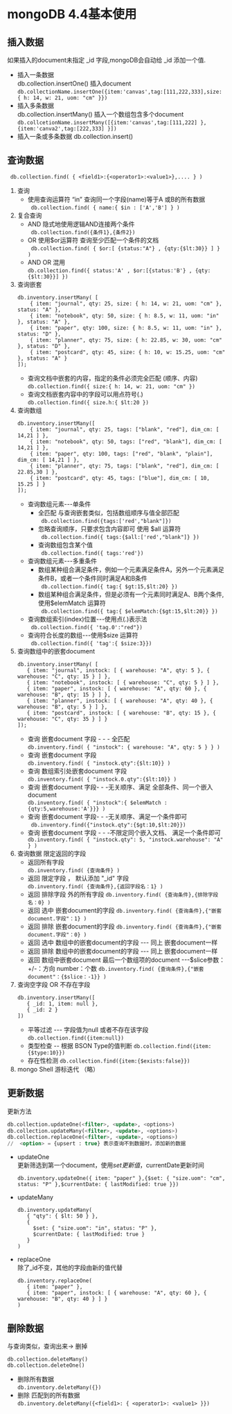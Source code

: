 # mongoDB 4.4基本使用

## 插入数据
如果插入的document未指定 _id 字段,mongoDB会自动给 _id 添加一个值.
- 插入一条数据  
db.collection.insertOne() 插入document  
```db.collectionName.insertOne({item:'canvas',tag:[111,222,333],size: { h: 14, w: 21, uom: "cm" }})``` 
- 插入多条数据  
db.collection.insertMany() 插入一个数组包含多个document   
```db.collcetionName.insertMany([{item:'canvas',tag:[111,222] },{item:'canva2',tag:[222,333] }])```
- 插入一条或多条数据
db.collection.insert()
## 查询数据
 
``` db.collection.find( { <field1>:{<operator1>:<value1>},.... } )```
1. 查询    
    - 使用查询运算符  “in”  查询同一个字段(name)等于A 或B的所有数据  
    ``` db.collection.find( { name:{ $in : ['A','B'] } )```
2. 复合查询
    - AND 隐式地使用逻辑AND连接两个条件  
    ``` db.collection.find({条件1},{条件2})```
    - OR  使用$or运算符  查询至少匹配一个条件的文档  
    ``` db.collection.find( { $or:[ {status:"A"} , {qty:{$lt:30}} ] } )```
    - AND OR 混用  
    ```db.collection.find({ status:'A' , $or:[{status:'B'} , {qty:{$lt:30}}] })```
3. 查询嵌套  
    ```
    db.inventory.insertMany( [
        { item: "journal", qty: 25, size: { h: 14, w: 21, uom: "cm" }, status: "A" },
        { item: "notebook", qty: 50, size: { h: 8.5, w: 11, uom: "in" }, status: "A" },
        { item: "paper", qty: 100, size: { h: 8.5, w: 11, uom: "in" }, status: "D" },
        { item: "planner", qty: 75, size: { h: 22.85, w: 30, uom: "cm" }, status: "D" },
        { item: "postcard", qty: 45, size: { h: 10, w: 15.25, uom: "cm" }, status: "A" }
    ]);
    ```
     - 查询文档中嵌套的内容，指定的条件必须完全匹配 (顺序、内容)  
     ```db.collection.find({ size:{ h: 14, w: 21, uom: "cm" })```
     - 查询文档嵌套内容中的字段可以用点符号(.)  
     ```db.collection.find({ size.h:{ $lt:20 })```
4. 查询数组  
    ```
    db.inventory.insertMany([
        { item: "journal", qty: 25, tags: ["blank", "red"], dim_cm: [ 14,21 ] },
        { item: "notebook", qty: 50, tags: ["red", "blank"], dim_cm: [ 14,21 ] },
        { item: "paper", qty: 100, tags: ["red", "blank", "plain"], dim_cm: [ 14,21 ] },
        { item: "planner", qty: 75, tags: ["blank", "red"], dim_cm: [ 22.85,30 ] },
        { item: "postcard", qty: 45, tags: ["blue"], dim_cm: [ 10, 15.25 ] }
    ]);
    ```
    - 查询数组元素---单条件
        - 全匹配 与查询嵌套类似，包括数组顺序与值全部匹配   
        ``` db.collection.find({tags:['red',"blank"]})```
        - 忽略查询顺序，只要求包含内容即可 使用 $all 运算符  
        ``` db.collection.find({ tags:{$all:['red',"blank"]} })```
        - 查询数组包含某个值  
        ``` db.collection.find({ tags:'red'})``` 
    - 查询数组元素---多重条件
        - 数组某种组合满足条件，例如一个元素满足条件A，另外一个元素满足条件B，或者一个条件同时满足A和B条件  
        ``` db.collection.find({ tag:{ $gt:15,$lt:20} })```
        - 数组某种组合满足条件，但是必须有一个元素同时满足A、B两个条件,使用$elemMatch 运算符  
        ``` db.collection.find({ tag:{ $elemMatch:{$gt:15,$lt:20}} })```
    - 查询数组索引(index)位置---使用点(.)表示法  
        ``` db.collection.find({ 'tag.0':"red"})``` 
    - 查询符合长度的数组---使用$size 运算符  
        ``` db.collection.find({ 'tag':{ $size:3}})``` 
5. 查询数组中的嵌套document 
    ```
    db.inventory.insertMany( [
       { item: "journal", instock: [ { warehouse: "A", qty: 5 }, { warehouse: "C", qty: 15 } ] },
       { item: "notebook", instock: [ { warehouse: "C", qty: 5 } ] },
       { item: "paper", instock: [ { warehouse: "A", qty: 60 }, { warehouse: "B", qty: 15 } ] },
       { item: "planner", instock: [ { warehouse: "A", qty: 40 }, { warehouse: "B", qty: 5 } ] },
       { item: "postcard", instock: [ { warehouse: "B", qty: 15 }, { warehouse: "C", qty: 35 } ] }
    ]);
    ```
    - 查询 嵌套document 字段 - - - 全匹配  
    ```db.inventory.find( { "instock": { warehouse: "A", qty: 5 } } )```
    - 查询 嵌套document 字段  
    ```db.inventory.find( { "instock.qty":{$lt:10}} )```
    - 查询 数组索引处嵌套document 字段  
    ```db.inventory.find( { "instock.0.qty":{$lt:10}} )```
    - 查询 嵌套document 字段- - -无关顺序、满足 全部条件、同一个嵌入document  
    ```db.inventory.find( { "instock":{ $elemMatch :{qty:5,warehouse:'A'}}} )```
    - 查询 嵌套document 字段- - -无关顺序、满足一个条件即可  
    ``` db.inventory.find({"instock.qty":{$gt:10,$lt:20}})```
    - 查询 嵌套document 字段 - - -不限定同个嵌入文档、 满足一个条件即可
    ``` db.inventory.find( { "instock.qty": 5, "instock.warehouse": "A" } )```
6. 查询数据 限定返回的字段  
    - 返回所有字段  
    ```db.inventory.find( {查询条件} )```
    - 返回 限定字段 ， 默认添加 "_id" 字段  
     ```db.inventory.find( {查询条件},{返回字段名：1} )```
    - 返回 排除字段 外的所有字段 
     ```db.inventory.find( {查询条件},{排除字段名：0} )```
    - 返回 选中 嵌套document的字段 
    ```db.inventory.find( {查询条件},{"嵌套document.字段"：1} )```
    - 返回 排除 嵌套document的字段 
    ```db.inventory.find( {查询条件},{"嵌套document.字段"：0} )```
    - 返回 选中 数组中的嵌套document的字段 --- 同上 嵌套document一样
    - 返回 排除 数组中的嵌套document的字段 --- 同上 嵌套document一样
    - 返回 数组中嵌套document 最后一个数组项的document ---$slice参数： +/-：方向 number：个数
     ```db.inventory.find( {查询条件},{"嵌套document"：{$slice：-1}} )```
7. 查询空字段 OR 不存在字段
    ```
    db.inventory.insertMany([
       { _id: 1, item: null },
       { _id: 2 }
    ])
    ```
    - 平等过滤 --- 字段值为null 或者不存在该字段
    ```db.collection.find({item:null})```
    - 类型检查 -- 根据 BSON Type的值判断
    ```db.collection.find({item:{$type:10}})```
    - 存在性检测 
    ```db.collection.find({item:{$exists:false}})```
8. mongo Shell 游标迭代 （略）



    
## 更新数据  
更新方法  
```sql
db.collection.updateOne(<filter>, <update>, <options>)
db.collection.updateMany(<filter>, <update>, <options>)
db.collection.replaceOne(<filter>, <update>, <options>)
//  <option> = {upsert : true} 表示查询不到数据时，添加新的数据 
```

- updateOne  
更新筛选到第一个document，使用$set 更新值，$currentDate更新时间  
    ```
    db.inventory.updateOne({ item: "paper" },{$set: { "size.uom": "cm", status: "P" },$currentDate: { lastModified: true }})
    ```
- updateMany
    ```
    db.inventory.updateMany(
       { "qty": { $lt: 50 } },
       {
         $set: { "size.uom": "in", status: "P" },
         $currentDate: { lastModified: true }
       }
    )
    ```
- replaceOne  
    除了_id不变，其他的字段由新的值代替
    ```
    db.inventory.replaceOne(
       { item: "paper" },
       { item: "paper", instock: [ { warehouse: "A", qty: 60 }, { warehouse: "B", qty: 40 } ] }
    )
    ```

## 删除数据
与查询类似，查询出来-> 删掉
```
db.collection.deleteMany()
db.collection.deleteOne()
```
- 删除所有数据  
```db.inventory.deleteMany({})```
- 删除 匹配到的所有数据  
```db.inventory.deleteMany({<field1>: { <operator1>: <value1> }})```